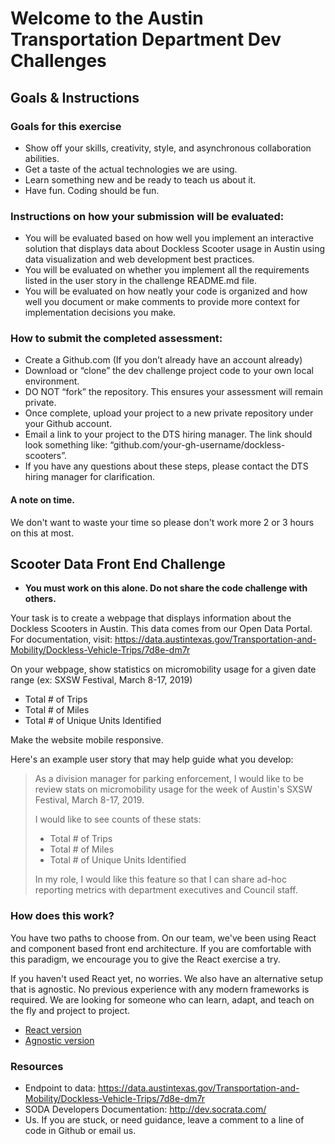 # Welcome to the Austin Transportation Department Dev Challenges

## Goals & Instructions

### Goals for this exercise

- Show off your skills, creativity, style, and asynchronous collaboration abilities.
- Get a taste of the actual technologies we are using.
- Learn something new and be ready to teach us about it.
- Have fun. Coding should be fun.

### Instructions on how your submission will be evaluated:

- You will be evaluated based on how well you implement an interactive solution that displays data about Dockless Scooter usage in Austin using data visualization and web development best practices.
- You will be evaluated on whether you implement all the requirements listed in the user story in the challenge README.md file.
- You will be evaluated on how neatly your code is organized and how well you document or make comments to provide more context for implementation decisions you make.

### How to submit the completed assessment:

- Create a Github.com (If you don’t already have an account already)
- Download or “clone” the dev challenge project code to your own local environment.
- DO NOT “fork” the repository. This ensures your assessment will remain private.
- Once complete, upload your project to a new private repository under your Github account. 
- Email a link to your project to the DTS hiring manager. The link should look something like: “github.com/your-gh-username/dockless-scooters”.
- If you have any questions about these steps, please contact the DTS hiring manager for clarification.

#### A note on time.

We don't want to waste your time so please don't work more 2 or 3 hours on this at most.

## Scooter Data Front End Challenge

- **You must work on this alone. Do not share the code challenge with others.**

Your task is to create a webpage that displays information about the Dockless Scooters in Austin. This data comes from our Open Data Portal. For documentation, visit: https://data.austintexas.gov/Transportation-and-Mobility/Dockless-Vehicle-Trips/7d8e-dm7r

On your webpage, show statistics on micromobility usage for a given date range (ex: SXSW Festival, March 8-17, 2019) 
-  Total # of Trips
-  Total # of Miles 
-  Total # of Unique Units Identified

Make the website mobile responsive.

Here's an example user story that may help guide what you develop:

> As a division manager for parking enforcement, I would like to be review stats on micromobility usage for the week of Austin's SXSW Festival, March 8-17, 2019.
>
> I would like to see counts of these stats:
>
> - Total # of Trips
> - Total # of Miles
> - Total # of Unique Units Identified
>
> In my role, I would like this feature so that I can share ad-hoc reporting metrics with department executives and Council staff.

### How does this work?

You have two paths to choose from. On our team, we've been using React and component based front end architecture. If you are comfortable with this paradigm, we encourage you to give the React exercise a try.

If you haven't used React yet, no worries. We also have an alternative setup that is agnostic. No previous experience with any modern frameworks is required. We are looking for someone who can learn, adapt, and teach on the fly and project to project.

- [React version](./react)
- [Agnostic version](./agnostic)

### Resources

- Endpoint to data: https://data.austintexas.gov/Transportation-and-Mobility/Dockless-Vehicle-Trips/7d8e-dm7r
- SODA Developers Documentation: http://dev.socrata.com/
- Us. If you are stuck, or need guidance, leave a comment to a line of code in Github or email us.
